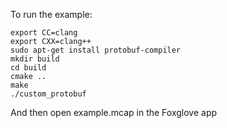 To run the example:

```
export CC=clang
export CXX=clang++
sudo apt-get install protobuf-compiler
mkdir build
cd build
cmake ..
make
./custom_protobuf
```

And then open example.mcap in the Foxglove app
